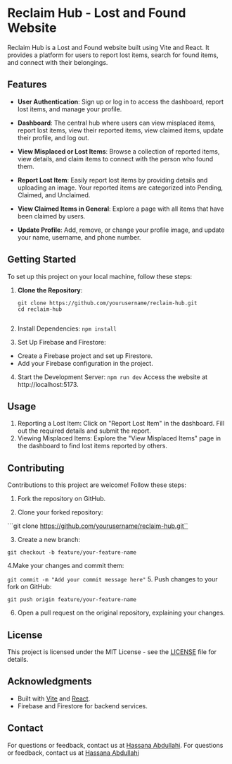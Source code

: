 # Reclaim Hub - Lost and Found Website

Reclaim Hub is a Lost and Found website built using Vite and React. It provides a platform for users to report lost items, search for found items, and connect with their belongings.

## Features

- **User Authentication**: Sign up or log in to access the dashboard, report lost items, and manage your profile.
  
- **Dashboard**: The central hub where users can view misplaced items, report lost items, view their reported items, view claimed items, update their profile, and log out.

- **View Misplaced or Lost Items**: Browse a collection of reported items, view details, and claim items to connect with the person who found them.

- **Report Lost Item**: Easily report lost items by providing details and uploading an image. Your reported items are categorized into Pending, Claimed, and Unclaimed.

- **View Claimed Items in General**: Explore a page with all items that have been claimed by users.

- **Update Profile**: Add, remove, or change your profile image, and update your name, username, and phone number.

## Getting Started

To set up this project on your local machine, follow these steps:

1. **Clone the Repository**:

   ```
   git clone https://github.com/yourusername/reclaim-hub.git
   cd reclaim-hub 


2. Install Dependencies:
   ``` npm install ```
   
3. Set Up Firebase and Firestore:
 - Create a Firebase project and set up Firestore.
 - Add your Firebase configuration in the project.

4. Start the Development Server:
```npm run dev```
Access the website at http://localhost:5173.

## Usage
1. Reporting a Lost Item: Click on "Report Lost Item" in the dashboard. Fill out the required details and submit the report.
2. Viewing Misplaced Items: Explore the "View Misplaced Items" page in the dashboard to find lost items reported by others.

## Contributing
Contributions to this project are welcome! Follow these steps:

1. Fork the repository on GitHub.

2. Clone your forked repository:


```git clone https://github.com/yourusername/reclaim-hub.git``

3. Create a new branch:

```git checkout -b feature/your-feature-name```

4.Make your changes and commit them:


```git commit -m "Add your commit message here"```
5. Push changes to your fork on GitHub:

```git push origin feature/your-feature-name```

6. Open a pull request on the original repository, explaining your changes.

## License

This project is licensed under the MIT License - see the [LICENSE](https://www.mit) file for details.

## Acknowledgments

- Built with [Vite](https://vitejs.dev/) and [React](https://reactjs.org/).
- Firebase and Firestore for backend services.

## Contact

For questions or feedback, contact us at [Hassana Abdullahi](hassanaabdll1@gmail.com).
For questions or feedback, contact us at [Hassana Abdullahi](hassanaabdll1@gmail.com)
